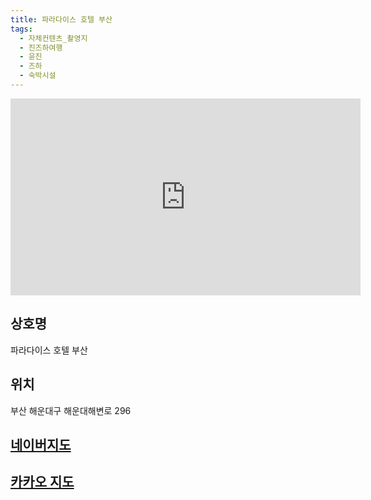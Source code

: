 ```yaml
---
title: 파라다이스 호텔 부산
tags:
  - 자체컨텐츠_촬영지
  - 진즈하여행
  - 윤진
  - 즈하
  - 숙박시설
---
```

<iframe width="560" height="315" src="https://www.youtube.com/embed/fdGT48DUnl8?si=n0IVMtz55I32Gv7O" title="YouTube video player" frameborder="0" allow="accelerometer; autoplay; clipboard-write; encrypted-media; gyroscope; picture-in-picture; web-share" referrerpolicy="strict-origin-when-cross-origin" allowfullscreen></iframe>

## 상호명
파라다이스 호텔 부산

## 위치
부산 해운대구 해운대해변로 296


## [네이버지도](https://naver.me/FIfsgv4s)

## [카카오 지도](https://place.map.kakao.com/8625845)
